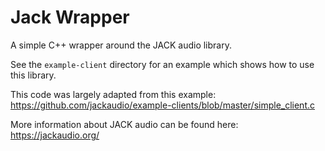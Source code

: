 # Jack Wrapper

A simple C++ wrapper around the JACK audio library.

See the `example-client` directory for an example which shows how to use this library.

This code was largely adapted from this example:
https://github.com/jackaudio/example-clients/blob/master/simple_client.c

More information about JACK audio can be found here:
https://jackaudio.org/
